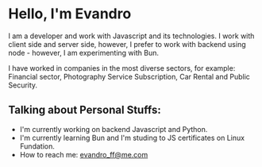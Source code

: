 # Hello, I'm Evandro

I am a developer and work with Javascript and its technologies. I work with client side and server side, however, I prefer to work with backend using node - however, I am experimenting with Bun.

I have worked in companies in the most diverse sectors, for example: Financial sector, Photography Service Subscription, Car Rental and Public Security.

## Talking about Personal Stuffs:
* I'm currently working on backend Javascript and Python.
* I'm currently learning Bun and I'm studing to JS certificates on Linux Fundation.
* How to reach me: evandro_ff@me.com

